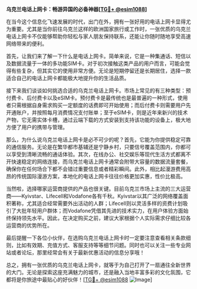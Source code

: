 **乌克兰电话上网卡：畅游异国的必备神器[[TG💪+ @esim1088](https://t.me/s/esim1088)]**

在当今这个信息化飞速发展的时代，出门在外，拥有一张好用的电话上网卡显得尤为重要。尤其是当你前往乌克兰这样的欧洲国家旅行或工作时，一张优质的乌克兰电话上网卡不仅能够帮助你轻松与家人朋友保持联系，还能让你随时随地享受高速网络带来的便利。

首先，让我们来了解一下什么是电话上网卡。简单来说，它是一种集通话、短信以及数据流量于一体的多功能SIM卡。对于初次接触这类产品的用户而言，可能会觉得有些复杂，但其实它的使用非常方便。无论是短期停留还是长期居住，选择一款适合自己的电话上网卡都能极大地提升你的生活品质。

接下来我们谈谈如何挑选合适的乌克兰电话上网卡。市场上常见的有三种类型：预付费卡、后付费卡以及eSIM卡。预付费卡是最传统也是最普遍的一种形式，使用者只需根据自身需求购买一定额度的话费即可开始使用；而后付费卡则需要用户先开通账户，并按照每月消费情况支付账单；至于eSIM卡，则是近年来新兴的技术产物，它无需实体卡槽，通过云端下载的方式安装到支持该功能的设备上，极大地方便了用户的携带与管理。

那么，为什么说乌克兰电话上网卡是必不可少的呢？首先，它能为你提供稳定可靠的通信服务。无论是在繁华都市基辅还是宁静乡村，只要信号覆盖范围内，你都可以享受到清晰流畅的通话体验。其次，在线办公、社交娱乐等现代生活方式都离不开快速稳定的网络连接，而乌克兰电话上网卡通常会附带大容量的数据流量套餐，确保你在任何场合下都不会错过重要信息或者精彩瞬间。此外，相比起漫游费用高昂的传统国际漫游方案，本地化的电话上网卡往往价格更加实惠，性价比极高。

当然啦，选择哪家运营商提供的产品也很关键。目前乌克兰市场上主流的三大运营商——Kyivstar、Lifecell和Vodafone各有千秋。Kyivstar以其广泛的网络覆盖面积著称，尤其适合经常需要外出活动的人群；Lifecell则以灵活多样的资费计划吸引了大批年轻用户群体；而Vodafone凭借其先进的技术实力，在用户体验方面始终保持领先水平。因此，在决定购买之前，建议大家根据个人实际需求仔细比较各运营商的优势所在。

最后提醒一下各位小伙伴，在选购乌克兰电话上网卡时一定要注意查看相关条款细则，比如有效期、充值方式、客服支持等等细节问题。同时也可以关注一些专业网站或者论坛，那里经常会有关于最新优惠活动的信息分享哦！

总之，拥有一张优质的乌克兰电话上网卡，就等于为自己打开了一扇通往全新世界的大门。无论是探索这座充满魅力的城市，还是融入当地丰富多彩的文化氛围，它都将是你旅途中最贴心的好伙伴！[[TG💪+ @esim1088](https://t.me/s/esim1088) ![Image](https://i.postimg.cc/4NQfJmqS/Snipaste-2025-05-13-00-14-12.png)]